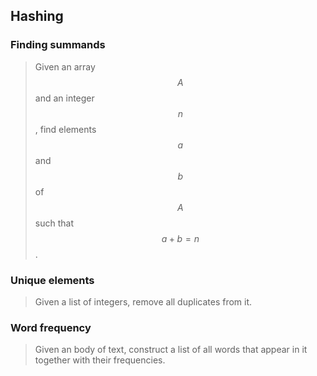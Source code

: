 ## Hashing

### Finding summands

> Given an array $$A$$ and an integer $$n$$, find elements $$a$$ and $$b$$ of $$A$$ such that $$a + b = n$$.


### Unique elements

> Given a list of integers, remove all duplicates from it.


### Word frequency

> Given an body of text, construct a list of all words that appear in it together with their frequencies.


